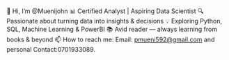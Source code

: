 👋 Hi, I’m @Muenijohn
📊 Certified Analyst | Aspiring Data Scientist
🔍 Passionate about turning data into insights & decisions
💡 Exploring Python, SQL, Machine Learning & PowerBI
📚 Avid reader — always learning from books & beyond
📫 How to reach me: Email: pmueni592@gmail.com and personal Contact:0701933089.

<!---
Muenijohn/Muenijohn is a ✨ special ✨ repository because its `README.md` (this file) appears on your GitHub profile.
You can click the Preview link to take a look at your changes.
--->
